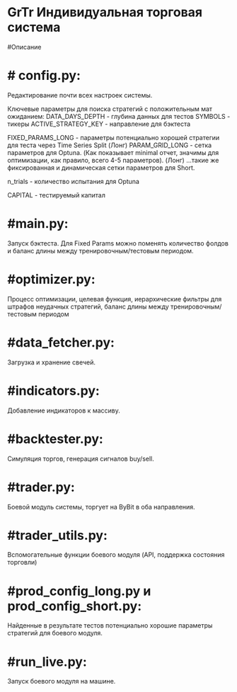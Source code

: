 # GrTr Индивидуальная торговая система

#Описание

# # config.py:
Редактирование почти всех настроек системы.

Ключевые параметры для поиска стратегий с положительным мат ожиданием:
DATA_DAYS_DEPTH - глубина данных для тестов
SYMBOLS - тикеры
ACTIVE_STRATEGY_KEY - направление для бэктеста

FIXED_PARAMS_LONG - параметры потенциально хорошей стратегии для теста через Time Series Split (Лонг)
PARAM_GRID_LONG - сетка параметров для Optuna. (Как показывает minimal отчет, значимы для оптимизации, как правило, всего 4-5 параметров). (Лонг)
...такие же фиксированная и динамическая сетки параметров для Short.

n_trials - количество испытания для Optuna

CAPITAL - тестируемый капитал


# #main.py:
Запуск бэктеста. Для Fixed Params можно поменять количество фолдов и баланс длины между тренировочным/тестовым периодом.

# #optimizer.py:
Процесс оптимизации, целевая функция, иерархические фильтры для штрафов неудачных стратегий, баланс длины между тренировочным/тестовым периодом

# #data_fetcher.py:
Загрузка и хранение свечей.

# #indicators.py:
Добавление индикаторов к массиву.

# #backtester.py:
Симуляция торгов, генерация сигналов buy/sell.

# #trader.py:
Боевой модуль системы, торгует на ByBit в оба направления.

# #trader_utils.py:
Вспомогательные функции боевого модуля (API, поддержка состояния торговли)

# #prod_config_long.py и prod_config_short.py:
Найденные в результате тестов потенциально хорошие параметры стратегий для боевого модуля.

# #run_live.py:
Запуск боевого модуля на машине.

